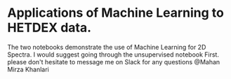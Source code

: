 # Applications of Machine Learning to HETDEX data.
The two notebooks demonstrate the use of Machine Learning for 2D Spectra. I would suggest going through the unsupervised notebook First.
please don't hesitate to message me on Slack for any questions @Mahan Mirza Khanlari
